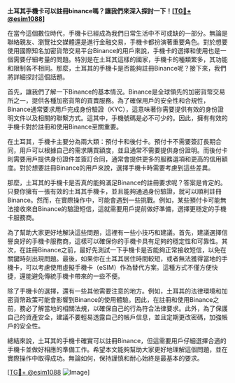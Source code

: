 **土耳其手機卡可以註冊binance嗎？讓我們來深入探討一下！[[TG💪+ @esim1088](https://t.me/s/esim1088)]**

在當今這個數位時代，手機卡已經成為我們日常生活中不可或缺的一部分。無論是聯絡親友、瀏覽社交媒體還是進行金融交易，手機卡都扮演著重要角色。對於想要使用國際知名加密貨幣交易平台Binance的用戶來說，手機卡的選擇和使用也是一個需要仔細考量的問題。特別是在土耳其這樣的國家，手機卡的種類繁多，其功能和限制各不相同。那麼，土耳其的手機卡是否能夠註冊Binance呢？接下來，我們將詳細探討這個話題。

首先，讓我們了解一下Binance的基本情況。Binance是全球領先的加密貨幣交易所之一，提供各種加密貨幣的買賣服務。為了確保用戶的安全性和合規性，Binance通常要求用戶完成身份驗證（KYC），這意味著你需要提供有效的身份證明文件以及相關的聯繫方式。這其中，手機號碼是必不可少的。因此，擁有有效的手機卡對於註冊和使用Binance至關重要。

在土耳其，手機卡主要分為兩大類：預付卡和後付卡。預付卡不需要簽訂長期合同，用戶可以根據自己的需求購買額度，並且通常不需要提供身份證明。而後付卡則需要用戶提供身份證件並簽訂合同，通常會提供更多的服務選項和更高的信用額度。對於想要註冊Binance的用戶來說，選擇手機卡時需要考慮到這些差異。

那麼，土耳其的手機卡是否真的能夠滿足Binance的註冊要求呢？答案是肯定的。只要你擁有一張有效的土耳其手機卡，並且能夠通過身份驗證，就可以順利註冊Binance。然而，在實際操作中，可能會遇到一些挑戰。例如，某些預付卡可能無法接收來自Binance的驗證短信，這就需要用戶提前做好準備，選擇更穩定的手機卡服務商。

為了幫助大家更好地解決這些問題，這裡有一些小技巧和建議。首先，建議選擇信譽良好的手機卡服務商，這樣可以確保你的手機卡具有足夠的穩定性和可靠性。其次，在註冊Binance之前，最好先測試一下手機卡是否能夠正常接收短信，以免在關鍵時刻出現問題。最後，如果你在土耳其居住時間較短，或者無法獲得當地的手機卡，可以考慮使用虛擬手機卡（eSIM）作為替代方案。這種方式不僅方便快捷，還能避免傳統手機卡帶來的一些不便。

除了手機卡的選擇，還有一些其他需要注意的地方。例如，土耳其的法律環境和加密貨幣政策可能會影響到Binance的使用體驗。因此，在註冊和使用Binance之前，務必了解當地的相關法規，以確保自己的行為符合法律要求。此外，為了保護自己的資產安全，建議不要輕易透露自己的帳戶信息，並且定期更改密碼，加強帳戶的安全性。

總結來說，土耳其的手機卡確實可以註冊Binance，但這需要用戶仔細選擇合適的手機卡並做好相應的準備工作。希望本文能夠幫助大家更好地理解這個問題，並在實際操作中取得成功。無論如何，保持謹慎和耐心始終是最基本的要求。

[[TG💪+ @esim1088](https://t.me/s/esim1088) ![Image](https://i.postimg.cc/4NQfJmqS/Snipaste-2025-05-13-00-14-12.png)]